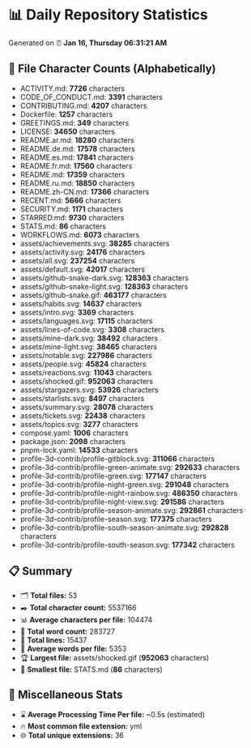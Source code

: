 # 📊 Daily Repository Statistics
Generated on ⏰ **Jan 16, Thursday 06:31:21 AM**

## 📂 File Character Counts (Alphabetically)
- ACTIVITY.md: **7726** characters
- CODE_OF_CONDUCT.md: **3391** characters
- CONTRIBUTING.md: **4207** characters
- Dockerfile: **1257** characters
- GREETINGS.md: **349** characters
- LICENSE: **34650** characters
- README.ar.md: **18280** characters
- README.de.md: **17578** characters
- README.es.md: **17841** characters
- README.fr.md: **17560** characters
- README.md: **17359** characters
- README.ru.md: **18850** characters
- README.zh-CN.md: **17366** characters
- RECENT.md: **5666** characters
- SECURITY.md: **1171** characters
- STARRED.md: **9730** characters
- STATS.md: **86** characters
- WORKFLOWS.md: **6073** characters
- assets/achievements.svg: **38285** characters
- assets/activity.svg: **24176** characters
- assets/all.svg: **237254** characters
- assets/default.svg: **42017** characters
- assets/github-snake-dark.svg: **128363** characters
- assets/github-snake-light.svg: **128363** characters
- assets/github-snake.gif: **463177** characters
- assets/habits.svg: **14637** characters
- assets/intro.svg: **3369** characters
- assets/languages.svg: **17115** characters
- assets/lines-of-code.svg: **3308** characters
- assets/mine-dark.svg: **38492** characters
- assets/mine-light.svg: **38465** characters
- assets/notable.svg: **227986** characters
- assets/people.svg: **45824** characters
- assets/reactions.svg: **11043** characters
- assets/shocked.gif: **952063** characters
- assets/stargazers.svg: **53926** characters
- assets/starlists.svg: **8497** characters
- assets/summary.svg: **28078** characters
- assets/tickets.svg: **22438** characters
- assets/topics.svg: **3277** characters
- compose.yaml: **1006** characters
- package.json: **2098** characters
- pnpm-lock.yaml: **14533** characters
- profile-3d-contrib/profile-gitblock.svg: **311066** characters
- profile-3d-contrib/profile-green-animate.svg: **292633** characters
- profile-3d-contrib/profile-green.svg: **177147** characters
- profile-3d-contrib/profile-night-green.svg: **291048** characters
- profile-3d-contrib/profile-night-rainbow.svg: **486350** characters
- profile-3d-contrib/profile-night-view.svg: **291586** characters
- profile-3d-contrib/profile-season-animate.svg: **292861** characters
- profile-3d-contrib/profile-season.svg: **177375** characters
- profile-3d-contrib/profile-south-season-animate.svg: **292828** characters
- profile-3d-contrib/profile-south-season.svg: **177342** characters

## 📋 Summary
- 🗂️ **Total files:** 53
- ✒️ **Total character count:** 5537166
- 📊 **Average characters per file:** 104474
- 📝 **Total word count:** 283727
- 🧾 **Total lines:** 15437
- 📐 **Average words per file:** 5353
- 🏆 **Largest file:** assets/shocked.gif (**952063** characters)
- 🥉 **Smallest file:** STATS.md (**86** characters)

## 🌟 Miscellaneous Stats
- ⌛ **Average Processing Time Per file:** ~0.5s (estimated)
- 🔥 **Most common file extension:** yml
- 🌐 **Total unique extensions:** 36
